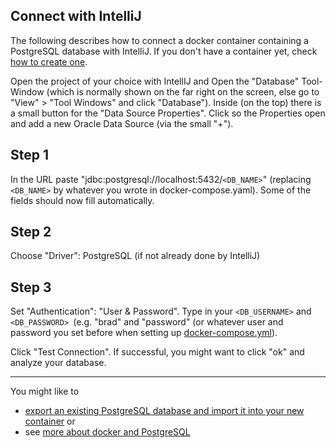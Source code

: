 ## Connect with IntelliJ 

The following describes how to connect a docker container containing a PostgreSQL database with IntelliJ. If you don't have a container yet, check [how to create one](creatingAPostrgreSQLDockerContainer.md).

Open the project of your choice with IntellIJ and Open the "Database" Tool-Window (which is normally shown on the far right on the screen, else go to "View" > "Tool Windows" and click "Database").
Inside (on the top) there is a small button for the "Data Source Properties". Click so the Properties open and add a new Oracle Data Source (via the small "+").

## Step 1

In the URL paste "jdbc:postgresql://localhost:5432/`<DB_NAME>`" (replacing `<DB_NAME>` by whatever you wrote in docker-compose.yaml). Some of the fields should now fill automatically.

## Step 2

Choose "Driver": PostgreSQL (if not already done by IntelliJ)

## Step 3

Set "Authentication": "User & Password". Type in your `<DB_USERNAME>` and `<DB_PASSWORD> `(e.g. "brad" and "password" (or whatever user and password you set before when setting up [docker-compose.yml](creatingAPostrgreSQLDockerContainer.md#step-1-prepare-docker-compose-file)).

Click "Test Connection". If successful, you might want to click "ok" and analyze your database.

---

You might like to
- [export an existing PostgreSQL database and import it into your new container](exportAndImport.md) or
- see [more about docker and PostgreSQL](postgresql.md)
